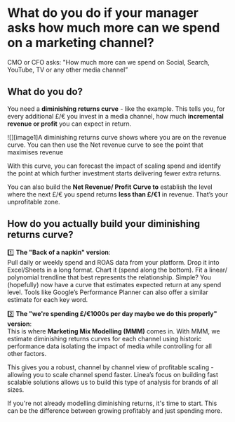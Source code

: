 # **What do you do if your manager asks how much more can we spend on a marketing channel?** 

CMO or CFO asks: "How much more can we spend on Social, Search, YouTube, TV or any other media channel” 

## What do you do?

You need a **diminishing returns curve** \- like the example. This tells you, for every additional £/€ you invest in a media channel, how much **incremental revenue or profit** you can expect in return.

![][image1]A diminishing returns curve shows where you are on the revenue curve. You can then use the Net revenue curve to see the point that maximises revenue

With this curve, you can forecast the impact of scaling spend and identify the point at which further investment starts delivering fewer extra returns.

You can also build the **Net Revenue/ Profit** **Curve to** establish the level where the next £/€ you spend returns **less than £/€1** in revenue. That’s your unprofitable zone.

## How do you actually build your diminishing returns curve?

1️⃣ **The "Back of a napkin" version**:  
 Pull daily or weekly spend and ROAS data from your platform. Drop it into Excel/Sheets in a long format. Chart it (spend along the bottom). Fit a linear/ polynomial trendline that best represents the relationship. Simple? You (hopefully) now have a curve that estimates expected return at any spend level. Tools like Google’s Performance Planner can also offer a similar estimate for each key word.

2️⃣ **The "we're spending £/€1000s per day maybe we do this properly" version**:  
 This is where **Marketing Mix Modelling (MMM)** comes in. With MMM, we estimate diminishing returns curves for each channel using historic performance data isolating the impact of media while controlling for all other factors. 

This gives you a robust, channel by channel view of profitable scaling \- allowing you to scale channel spend faster. Linea’s focus on building fast scalable solutions allows us to build this type of analysis for brands of all sizes.

If you're not already modelling diminishing returns, it's time to start. This can be the difference between growing profitably and just spending more.
